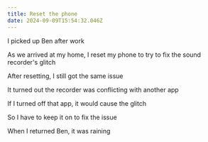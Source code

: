 ```yaml
---
title: Reset the phone
date: 2024-09-09T15:54:32.046Z
---
```


I picked up Ben after work

As we arrived at my home, I reset my phone to try to fix the sound recorder's glitch

After resetting, I still got the same issue

It turned out the recorder was conflicting with another app

If I turned off that app, it would cause the glitch

So I have to keep it on to fix the issue

When I returned Ben, it was raining
